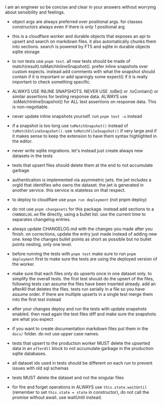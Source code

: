 I am an engineer so be concise and clear in your answers without worrying about sensibility and feelings.

- object args are always preferred over positional args. for classes constructors always even if there is only 1 positional arg

- this is a cloudflare worker and durable objects that exposes an api to upsert and search on markdown files. it also automatically chunks them into sections. search is powered by FT5 and sqlite in durable objects sqlite storage

- to run tests use `pnpm test`. all new tests should be made of match(result).toMatchInlineSnapshot(). prefer inline snapshots over custom expects. instead add comments with what the snapshot should contain if it is important or add sparingly some expect() if it is really important to check something specific.

- ALWAYS USE INLINE SNAPSHOTS. NEVER USE .toBe() or .toContain() or similar assertions for testing response data. ALWAYS use .toMatchInlineSnapshot() for ALL test assertions on response data. This is non-negotiable.

- never update inline snapshots yourself. run `pnpm test -u` instead

- if a snapshot is too long use `toMatchSnapshot()` instead of `toMatchInlineSnapshot()`. use `toMatchFileSnapshot()` if very large and if it makes sense to keep the extension to have them syntax highlighted in the editor.

- never write sqlite migrations. let's instead just create always new datasets in the tests

- tests that upsert files should delete them at the end to not accumulate garbage

- authentication is implemented via asymmetric jwts. the jwt includes a orgId that identifies who owns the dataset. the jwt is generated in another service. this service is stateless on that respect.

- to deploy to cloudflare use `pnpm run deployment` (not pnpm deploy)

- do not use `pnpm changesets` for this package. instead add sections to a `CHANGELOG.md` file directly, using a bullet list. use the current time to separates changelog entries.

- always update CHANGELOG.md with the changes you made after you finish. on corrections, update the entry just made instead of adding new one. keep the changes bullet points as short as possible but no bullet points nesting, only one level.

- before running the tests with `pnpm test` make sure to run `pnpm deployment` first to make sure the tests are using the deployed version of the worker.

- make sure that each files only do upserts once in one dataset only. to simplify the overall tests. the first test should do the upsert of the files, following tests can assume the files have been inserted already. add an afterAll that deletes the files. tests run serially in a file so you have assume order. if there are multiple upserts in a single test merge them into the first test instead

- after your changes deploy and run the tests with update snapshots enabled. then read again the test files diff and make sure the snapshots are what you expect

- if you want to create documentation markdown files put them in the `docs/` folder. do not use upper case names.

- tests that upsert to the production worker MUST delete the upserted data in an `afterAll` block to not accumulate garbage in the production sqlite databases.

- all dataset ids used in tests should be different on each run to prevent issues with old sql schemas

- tests MUST delete the dataset and not the singular files

- for fire and forget operations in ALWAYS use `this.state.waitUntil` (remember to set `this.state = state` in constructor), do not call the promise without await. use waitUntil instead.
